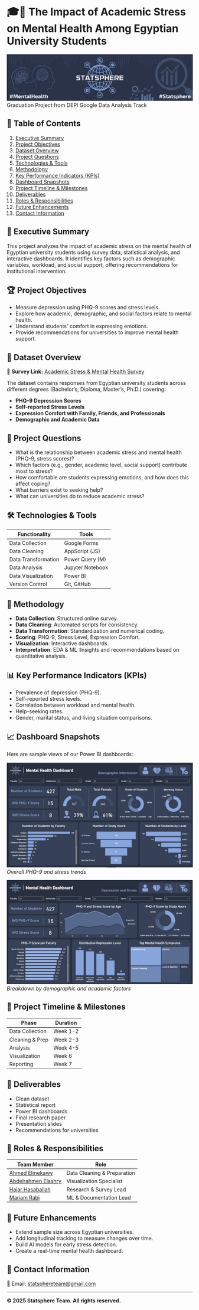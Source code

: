 # 🎓📖 The Impact of Academic Stress on Mental Health Among Egyptian University Students
![Our Banner](Media/banner.jpg)  
Graduation Project from DEPI Google Data Analysis Track

## 📖 Table of Contents

1. [Executive Summary](#-executive-summary)
2. [Project Objectives](#-project-objectives)
3. [Dataset Overview](#-dataset-overview)
4. [Project Questions](#-project-questions)
5. [Technologies & Tools](#-technologies--tools)
6. [Methodology](#-methodology)
7. [Key Performance Indicators (KPIs)](#-key-performance-indicators-kpis)
8. [Dashboard Snapshots](#-dashboard-snapshots)
9. [Project Timeline & Milestones](#-project-timeline--milestones)
10. [Deliverables](#-deliverables)
11. [Roles & Responsibilities](#-roles--responsibilities)
12. [Future Enhancements](#-future-enhancements)
13. [Contact Information](#-contact-information)

## 📌 Executive Summary

This project analyzes the impact of academic stress on the mental health of Egyptian university students using survey data, statistical analysis, and interactive dashboards. It identifies key factors such as demographic variables, workload, and social support, offering recommendations for institutional intervention.

## 🏆 Project Objectives

- Measure depression using PHQ-9 scores and stress levels.
- Explore how academic, demographic, and social factors relate to mental health.
- Understand students' comfort in expressing emotions.
- Provide recommendations for universities to improve mental health support.

## 📁 Dataset Overview

🔗 **Survey Link:** [Academic Stress & Mental Health Survey](https://forms.gle/Xb5G8VbuFkk7n6ri8)

The dataset contains responses from Egyptian university students across different degrees (Bachelor’s, Diploma, Master’s, Ph.D.) covering:

- **PHQ-9 Depression Scores**  
- **Self-reported Stress Levels**  
- **Expression Comfort with Family, Friends, and Professionals**  
- **Demographic and Academic Data**

## 📝 Project Questions

- What is the relationship between academic stress and mental health (PHQ-9, stress scores)?
- Which factors (e.g., gender, academic level, social support) contribute most to stress?
- How comfortable are students expressing emotions, and how does this affect coping?
- What barriers exist to seeking help?
- What can universities do to reduce academic stress?

## 🛠 Technologies & Tools

| Functionality         | Tools             |
| --------------------- | ---------------- |
| Data Collection       | Google Forms      |
| Data Cleaning         | AppScript (JS)    |
| Data Transformation   | Power Query (M)   |
| Data Analysis         | Jupyter Notebook  |
| Data Visualization    | Power BI          |
| Version Control       | Git, GitHub       |

## 🔬 Methodology

- **Data Collection**: Structured online survey.
- **Data Cleaning**: Automated scripts for consistency.
- **Data Transformation**: Standardization and numerical coding.
- **Scoring**: PHQ-9, Stress Level, Expression Comfort.
- **Visualization**: Interactive dashboards.
- **Interpretation**: EDA & ML :Insights and recommendations based on quantitative analysis.

## 📊 Key Performance Indicators (KPIs)

- Prevalence of depression (PHQ-9).
- Self-reported stress levels.
- Correlation between workload and mental health.
- Help-seeking rates.
- Gender, marital status, and living situation comparisons.

## 📈 Dashboard Snapshots

Here are sample views of our Power BI dashboards:

![Dashboard 1](media/WhatsApp%20Image%202025-05-10%20at%202.53.29%20PM.jpeg)
*Overall PHQ-9 and stress trends*

![Dashboard 2](media/WhatsApp%20Image%202025-05-10%20at%202.53.29%20PM%20(1).jpeg) 
*Breakdown by demographic and academic factors*

## 📅 Project Timeline & Milestones

| Phase            | Duration   |
| ---------------- | ---------- |
| Data Collection  | Week 1-2   |
| Cleaning & Prep  | Week 2-3   |
| Analysis         | Week 4-5   |
| Visualization    | Week 6     |
| Reporting        | Week 7     |

## 🚀 Deliverables

- Clean dataset
- Statistical report
- Power BI dashboards
- Final research paper
- Presentation slides
- Recommendations for universities

## 👥 Roles & Responsibilities

| Team Member                             | Role                      |
| --------------------------------------- | ------------------------- |
| [Ahmed Elmekawy](https://www.linkedin.com/in/ahmed-el-mekawy)           |Data Cleaning & Preparation  |
| [Abdelrahmen Elashry](https://www.linkedin.com/in/abdelrahmen-elashry) | Visualization Specialist  |
| [Hajar Hasaballah](https://www.linkedin.com/in/hajar-hasaballa)         | Research & Survey Lead    |
| [Mariam Rabi](https://www.linkedin.com/in/mariam-mmr)                   | ML & Documentation Lead   |

## 🔮 Future Enhancements

- Extend sample size across Egyptian universities.
- Add longitudinal tracking to measure changes over time.
- Build AI models for early stress detection.
- Create a real-time mental health dashboard.

## 📩 Contact Information

📧 Email: [statsphereteam@gmail.com](mailto:statsphereteam@gmail.com)

---

**© 2025 Statsphere Team. All rights reserved.**
